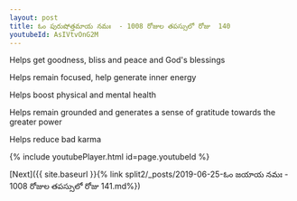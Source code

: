 ```yaml
---
layout: post
title: ఓం పురుషోత్తమాయ నమః  - 1008 రోజుల తపస్సులో రోజు  140
youtubeId: AsIVtvOnG2M
---
```

 
 
Helps get goodness, bliss and peace and God's blessings
 
Helps remain focused, help generate inner energy 
 
Helps boost physical and mental health 
 
Helps remain grounded and generates a sense of gratitude towards the greater power 
 
Helps reduce bad karma
 
 
 
 


{% include youtubePlayer.html id=page.youtubeId %}
 
[Next]({{ site.baseurl }}{% link  split2/_posts/2019-06-25-ఓం జయాయ నమః  - 1008 రోజుల తపస్సులో రోజు  141.md%})
 
